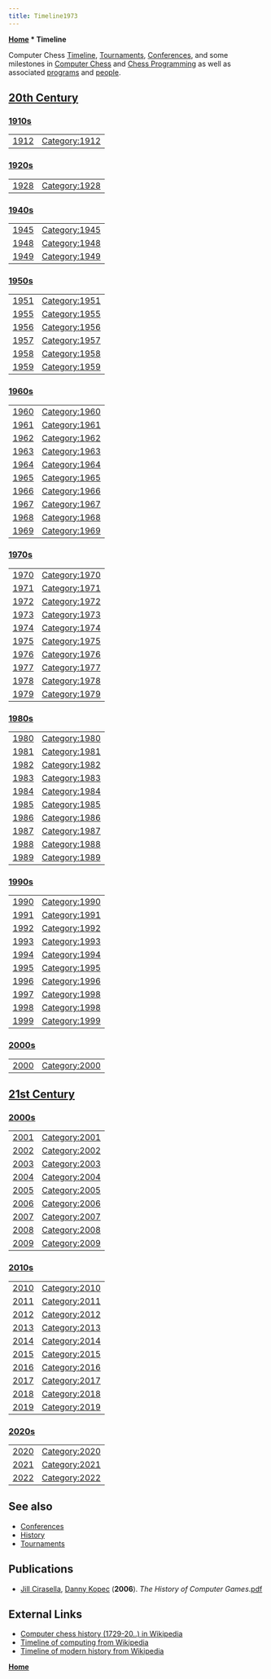 ```yaml
---
title: Timeline1973
---
```

**[Home](Home "Home") \* Timeline**


Computer Chess [Timeline](https://en.wikipedia.org/wiki/Timeline), [Tournaments](Tournaments_and_Matches "Tournaments and Matches"), [Conferences](Conferences "Conferences"), and some milestones in [Computer Chess](Chess "Chess") and [Chess Programming](Programming "Programming") as well as associated [programs](Engines "Engines") and [people](People "People"). 



## [20th Century](https://en.wikipedia.org/wiki/20th_Century)






### [1910s](https://en.wikipedia.org/wiki/1910s)




|  |  |
| --- | --- |
|  [1912](https://en.wikipedia.org/wiki/1912) | [Category:1912](index.php?title=Category:1912&action=edit&redlink=1 "Category:1912 (page does not exist)") |






### [1920s](https://en.wikipedia.org/wiki/1920s)




|  |  |
| --- | --- |
|  [1928](https://en.wikipedia.org/wiki/1928) | [Category:1928](index.php?title=Category:1928&action=edit&redlink=1 "Category:1928 (page does not exist)") |






### [1940s](https://en.wikipedia.org/wiki/1940s)




|  |  |
| --- | --- |
|  [1945](https://en.wikipedia.org/wiki/1945) | [Category:1945](index.php?title=Category:1945&action=edit&redlink=1 "Category:1945 (page does not exist)") |
|  [1948](https://en.wikipedia.org/wiki/1948) | [Category:1948](index.php?title=Category:1948&action=edit&redlink=1 "Category:1948 (page does not exist)") |
|  [1949](https://en.wikipedia.org/wiki/1949) | [Category:1949](index.php?title=Category:1949&action=edit&redlink=1 "Category:1949 (page does not exist)") |






### [1950s](https://en.wikipedia.org/wiki/1950s)




|  |  |
| --- | --- |
|  [1951](https://en.wikipedia.org/wiki/1951) | [Category:1951](index.php?title=Category:1951&action=edit&redlink=1 "Category:1951 (page does not exist)") |
|  [1955](https://en.wikipedia.org/wiki/1955) | [Category:1955](Category:1955 "Category:1955") |
|  [1956](https://en.wikipedia.org/wiki/1956) | [Category:1956](Category:1956 "Category:1956") |
|  [1957](https://en.wikipedia.org/wiki/1957) | [Category:1957](Category:1957 "Category:1957") |
|  [1958](https://en.wikipedia.org/wiki/1958) | [Category:1958](Category:1958 "Category:1958") |
|  [1959](https://en.wikipedia.org/wiki/1959) | [Category:1959](Category:1959 "Category:1959") |






### [1960s](https://en.wikipedia.org/wiki/1960s)




|  |  |
| --- | --- |
|  [1960](https://en.wikipedia.org/wiki/1960) | [Category:1960](Category:1960 "Category:1960") |
|  [1961](https://en.wikipedia.org/wiki/1961) | [Category:1961](Category:1961 "Category:1961") |
|  [1962](https://en.wikipedia.org/wiki/1962) | [Category:1962](Category:1962 "Category:1962") |
|  [1963](https://en.wikipedia.org/wiki/1963) | [Category:1963](Category:1963 "Category:1963") |
|  [1964](https://en.wikipedia.org/wiki/1964) | [Category:1964](Category:1964 "Category:1964") |
|  [1965](https://en.wikipedia.org/wiki/1965) | [Category:1965](Category:1965 "Category:1965") |
|  [1966](https://en.wikipedia.org/wiki/1966) | [Category:1966](Category:1966 "Category:1966") |
|  [1967](https://en.wikipedia.org/wiki/1967) | [Category:1967](Category:1967 "Category:1967") |
|  [1968](https://en.wikipedia.org/wiki/1968) | [Category:1968](Category:1968 "Category:1968") |
|  [1969](https://en.wikipedia.org/wiki/1969) | [Category:1969](Category:1969 "Category:1969") |






### [1970s](https://en.wikipedia.org/wiki/1970s)




|  |  |
| --- | --- |
|  [1970](https://en.wikipedia.org/wiki/1970) | [Category:1970](Category:1970 "Category:1970") |
|  [1971](https://en.wikipedia.org/wiki/1971) | [Category:1971](Category:1971 "Category:1971") |
|  [1972](https://en.wikipedia.org/wiki/1972) | [Category:1972](Category:1972 "Category:1972") |
|  [1973](https://en.wikipedia.org/wiki/1973) | [Category:1973](Category:1973 "Category:1973") |
|  [1974](https://en.wikipedia.org/wiki/1974) | [Category:1974](Category:1974 "Category:1974") |
|  [1975](https://en.wikipedia.org/wiki/1975) | [Category:1975](Category:1975 "Category:1975") |
|  [1976](https://en.wikipedia.org/wiki/1976) | [Category:1976](Category:1976 "Category:1976") |
|  [1977](https://en.wikipedia.org/wiki/1977) | [Category:1977](Category:1977 "Category:1977") |
|  [1978](https://en.wikipedia.org/wiki/1978) | [Category:1978](Category:1978 "Category:1978") |
|  [1979](https://en.wikipedia.org/wiki/1979) | [Category:1979](Category:1979 "Category:1979") |






### [1980s](https://en.wikipedia.org/wiki/1980s)




|  |  |
| --- | --- |
|  [1980](https://en.wikipedia.org/wiki/1980) | [Category:1980](Category:1980 "Category:1980") |
|  [1981](https://en.wikipedia.org/wiki/1981) | [Category:1981](Category:1981 "Category:1981") |
|  [1982](https://en.wikipedia.org/wiki/1982) | [Category:1982](Category:1982 "Category:1982") |
|  [1983](https://en.wikipedia.org/wiki/1983) | [Category:1983](Category:1983 "Category:1983") |
|  [1984](https://en.wikipedia.org/wiki/1984) | [Category:1984](Category:1984 "Category:1984") |
|  [1985](https://en.wikipedia.org/wiki/1985) | [Category:1985](Category:1985 "Category:1985") |
|  [1986](https://en.wikipedia.org/wiki/1986) | [Category:1986](Category:1986 "Category:1986") |
|  [1987](https://en.wikipedia.org/wiki/1987) | [Category:1987](Category:1987 "Category:1987") |
|  [1988](https://en.wikipedia.org/wiki/1988) | [Category:1988](Category:1988 "Category:1988") |
|  [1989](https://en.wikipedia.org/wiki/1989) | [Category:1989](Category:1989 "Category:1989") |






### [1990s](https://en.wikipedia.org/wiki/1990s)




|  |  |
| --- | --- |
|  [1990](https://en.wikipedia.org/wiki/1990) | [Category:1990](Category:1990 "Category:1990") |
|  [1991](https://en.wikipedia.org/wiki/1991) | [Category:1991](Category:1991 "Category:1991") |
|  [1992](https://en.wikipedia.org/wiki/1992) | [Category:1992](Category:1992 "Category:1992") |
|  [1993](https://en.wikipedia.org/wiki/1993) | [Category:1993](Category:1993 "Category:1993") |
|  [1994](https://en.wikipedia.org/wiki/1994) | [Category:1994](Category:1994 "Category:1994") |
|  [1995](https://en.wikipedia.org/wiki/1995) | [Category:1995](Category:1995 "Category:1995") |
|  [1996](https://en.wikipedia.org/wiki/1996) | [Category:1996](Category:1996 "Category:1996") |
|  [1997](https://en.wikipedia.org/wiki/1997) | [Category:1998](Category:1998 "Category:1998") |
|  [1998](https://en.wikipedia.org/wiki/1998) | [Category:1998](Category:1998 "Category:1998") |
|  [1999](https://en.wikipedia.org/wiki/1999) | [Category:1999](Category:1999 "Category:1999") |






### [2000s](https://en.wikipedia.org/wiki/2000s_%28decade%29)




|  |  |
| --- | --- |
|  [2000](https://en.wikipedia.org/wiki/2000) | [Category:2000](Category:2000 "Category:2000") |


## [21st Century](https://en.wikipedia.org/wiki/21st_century)


### [2000s](https://en.wikipedia.org/wiki/2000s_%28decade%29)




|  |  |
| --- | --- |
|  [2001](https://en.wikipedia.org/wiki/2001) | [Category:2001](Category:2001 "Category:2001") |
|  [2002](https://en.wikipedia.org/wiki/2002) | [Category:2002](Category:2002 "Category:2002") |
|  [2003](https://en.wikipedia.org/wiki/2003) | [Category:2003](Category:2003 "Category:2003") |
|  [2004](https://en.wikipedia.org/wiki/2004) | [Category:2004](Category:2004 "Category:2004") |
|  [2005](https://en.wikipedia.org/wiki/2005) | [Category:2005](Category:2005 "Category:2005") |
|  [2006](https://en.wikipedia.org/wiki/2006) | [Category:2006](Category:2006 "Category:2006") |
|  [2007](https://en.wikipedia.org/wiki/2007) | [Category:2007](Category:2007 "Category:2007") |
|  [2008](https://en.wikipedia.org/wiki/2008) | [Category:2008](Category:2008 "Category:2008") |
|  [2009](https://en.wikipedia.org/wiki/2009) | [Category:2009](Category:2009 "Category:2009") |






### [2010s](https://en.wikipedia.org/wiki/2010s)




|  |  |
| --- | --- |
|  [2010](https://en.wikipedia.org/wiki/2010) | [Category:2010](Category:2010 "Category:2010") |
|  [2011](https://en.wikipedia.org/wiki/2011) | [Category:2011](Category:2011 "Category:2011") |
|  [2012](https://en.wikipedia.org/wiki/2012) | [Category:2012](Category:2012 "Category:2012") |
|  [2013](https://en.wikipedia.org/wiki/2013) | [Category:2013](Category:2013 "Category:2013") |
|  [2014](https://en.wikipedia.org/wiki/2014) | [Category:2014](Category:2014 "Category:2014") |
|  [2015](https://en.wikipedia.org/wiki/2015) | [Category:2015](Category:2015 "Category:2015") |
|  [2016](https://en.wikipedia.org/wiki/2016) | [Category:2016](Category:2016 "Category:2016") |
|  [2017](https://en.wikipedia.org/wiki/2017) | [Category:2017](Category:2017 "Category:2017") |
|  [2018](https://en.wikipedia.org/wiki/2018) | [Category:2018](Category:2018 "Category:2018") |
|  [2019](https://en.wikipedia.org/wiki/2019) | [Category:2019](Category:2019 "Category:2019") |






### [2020s](https://en.wikipedia.org/wiki/2020s)




|  |  |
| --- | --- |
|  [2020](https://en.wikipedia.org/wiki/2020) | [Category:2020](Category:2020 "Category:2020") |
|  [2021](https://en.wikipedia.org/wiki/2021) | [Category:2021](Category:2021 "Category:2021") |
|  [2022](https://en.wikipedia.org/wiki/2022) | [Category:2022](Category:2022 "Category:2022") |


## See also


* [Conferences](Conferences "Conferences")
* [History](History "History")
* [Tournaments](Tournaments_and_Matches "Tournaments and Matches")


## Publications


* [Jill Cirasella](Jill_Cirasella "Jill Cirasella"), [Danny Kopec](Danny_Kopec "Danny Kopec") (**2006**). *The History of Computer Games*.[pdf](https://jillcirasella.commons.gc.cuny.edu/files/2014/05/computer_games_handout.pdf)






## External Links


* [Computer chess history (1729-20..) in Wikipedia](https://en.wikipedia.org/wiki/Computer_chess#History)
* [Timeline of computing from Wikipedia](https://en.wikipedia.org/wiki/Timeline_of_computing)
* [Timeline of modern history from Wikipedia](https://en.wikipedia.org/wiki/Timeline_of_modern_history)


**[Home](Home "Home")**







 
